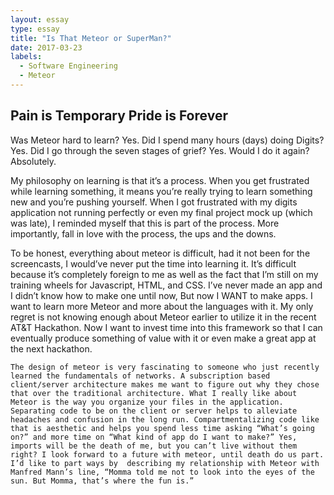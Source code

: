 ```yaml
---
layout: essay
type: essay
title: "Is That Meteor or SuperMan?"
date: 2017-03-23
labels:
  - Software Engineering
  - Meteor
---
```


## Pain is Temporary Pride is Forever

  Was Meteor hard to learn? Yes. Did I spend many hours (days) doing Digits? Yes. Did I go through the seven stages of grief? Yes. Would I do it again? Absolutely. 

  My philosophy on learning is that it’s a process. When you get frustrated while learning something, it means you’re really trying to learn something new and you’re pushing yourself. When I got frustrated with my digits application not running perfectly or even my final project mock up (which was late), I reminded myself that this is part of the process. More importantly, fall in love with the process, the ups and the downs. 
    
  To be honest, everything about meteor is difficult, had it not been for the screencasts, I would’ve never put the time into learning it. It’s difficult because it’s completely foreign to me as well as the fact that I’m still on my training wheels for Javascript, HTML, and CSS. I’ve never made an app and I didn’t know how to make one until now, But now I WANT to make apps. I want to learn more Meteor and more about the languages with it. My only regret is not knowing enough about Meteor earlier to utilize it in the recent AT&T Hackathon. Now I want to invest time into this framework so that I can eventually produce something of value with it or even make a great app at the next hackathon. 
    
    The design of meteor is very fascinating to someone who just recently learned the fundamentals of networks. A subscription based client/server architecture makes me want to figure out why they chose that over the traditional architecture. What I really like about Meteor is the way you organize your files in the application. Separating code to be on the client or server helps to alleviate headaches and confusion in the long run. Compartmentalizing code like that is aesthetic and helps you spend less time asking “What’s going on?” and more time on “What kind of app do I want to make?” Yes, imports will be the death of me, but you can’t live without them right? I look forward to a future with meteor, until death do us part. I’d like to part ways by  describing my relationship with Meteor with Manfred Mann’s line, “Momma told me not to look into the eyes of the sun. But Momma, that’s where the fun is.” 

